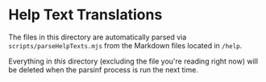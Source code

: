 # Help Text Translations

The files in this directory are automatically parsed via `scripts/parseHelpTexts.mjs` from the Markdown files located in `/help`.

Everything in _this_ directory (excluding the file you're reading right now) will be deleted when the parsinf process is run the next time.
